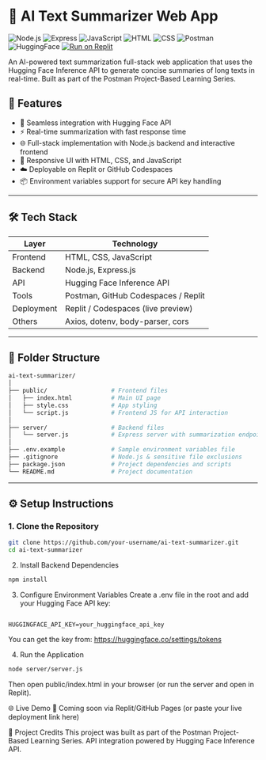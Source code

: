 # 🧠 AI Text Summarizer Web App

![Node.js](https://img.shields.io/badge/backend-Node.js-blue?logo=node.js)
![Express](https://img.shields.io/badge/framework-Express.js-black?logo=express)
![JavaScript](https://img.shields.io/badge/code-JavaScript-yellow?logo=javascript)
![HTML](https://img.shields.io/badge/frontend-HTML-orange?logo=html5)
![CSS](https://img.shields.io/badge/style-CSS-blue?logo=css3)
![Postman](https://img.shields.io/badge/tool-Postman-orange?logo=postman)
![HuggingFace](https://img.shields.io/badge/API-HuggingFace-yellow?logo=huggingface)
[![Run on Replit](https://replit.com/badge/github/your-username/ai-text-summarizer)](https://replit.com/@your-username/ai-text-summarizer)


An AI-powered text summarization full-stack web application that uses the Hugging Face Inference API to generate concise summaries of long texts in real-time. Built as part of the Postman Project-Based Learning Series.

## 🚀 Features

- 🔗 Seamless integration with Hugging Face API
- ⚡ Real-time summarization with fast response time
- 🌐 Full-stack implementation with Node.js backend and interactive frontend
- 📱 Responsive UI with HTML, CSS, and JavaScript
- ☁️ Deployable on Replit or GitHub Codespaces
- 📦 Environment variables support for secure API key handling

---

## 🛠 Tech Stack

| Layer        | Technology                          |
|--------------|--------------------------------------|
| Frontend     | HTML, CSS, JavaScript               |
| Backend      | Node.js, Express.js                 |
| API          | Hugging Face Inference API          |
| Tools        | Postman, GitHub Codespaces / Replit |
| Deployment   | Replit / Codespaces (live preview)  |
| Others       | Axios, dotenv, body-parser, cors    |

---

## 📁 Folder Structure
```bash
ai-text-summarizer/
│
├── public/                  # Frontend files
│   ├── index.html           # Main UI page
│   ├── style.css            # App styling
│   └── script.js            # Frontend JS for API interaction
│
├── server/                  # Backend files
│   └── server.js            # Express server with summarization endpoint
│
├── .env.example             # Sample environment variables file
├── .gitignore               # Node.js & sensitive file exclusions
├── package.json             # Project dependencies and scripts
└── README.md                # Project documentation


```
---

## ⚙️ Setup Instructions

### 1. Clone the Repository

```bash
git clone https://github.com/your-username/ai-text-summarizer.git
cd ai-text-summarizer
```

2. Install Backend Dependencies
```bash
npm install
```
3. Configure Environment Variables
Create a .env file in the root and add your Hugging Face API key:

```env

HUGGINGFACE_API_KEY=your_huggingface_api_key
```
You can get the key from: https://huggingface.co/settings/tokens

4. Run the Application
```bash
node server/server.js
```
Then open public/index.html in your browser (or run the server and open in Replit).

🌐 Live Demo
🔗 Coming soon via Replit/GitHub Pages (or paste your live deployment link here)

📌 Project Credits
This project was built as part of the Postman Project-Based Learning Series.
API integration powered by Hugging Face Inference API.



